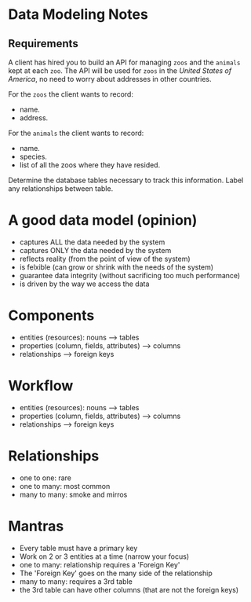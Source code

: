 # Data Modeling Notes

## Requirements

A client has hired you to build an API for managing `zoos` and the `animals` kept at each `zoo`. The API will be used for `zoos` in the _United States of America_, no need to worry about addresses in other countries.

For the `zoos` the client wants to record:

- name.
- address.

For the `animals` the client wants to record:

- name.
- species.
- list of all the zoos where they have resided.

Determine the database tables necessary to track this information.
Label any relationships between table.

# A good data model (opinion)

- captures ALL the data needed by the system
- captures ONLY the data needed by the system
- reflects reality (from the point of view of the system)
- is felxible (can grow or shrink with the needs of the system)
- guarantee data integrity (without sacrificing too much performance)
- is driven by the way we access the data

# Components

- entities (resources): nouns --> tables
- properties (column, fields, attributes) --> columns
- relationships --> foreign keys

# Workflow
- entities (resources): nouns --> tables
- properties (column, fields, attributes) --> columns
- relationships --> foreign keys

# Relationships

- one to one: rare
- one to many: most common
- many to many: smoke and mirros

# Mantras

- Every table must have a primary key
- Work on 2 or 3 entities at a time (narrow your focus)
- one to many: relationship requires a 'Foreign Key'
- The 'Foreign Key' goes on the many side of the relationship
- many to many: requires a 3rd table
- the 3rd table can have other columns (that are not the foreign keys)
